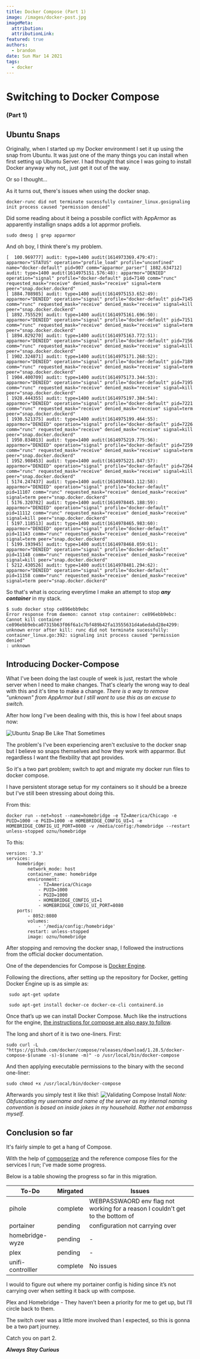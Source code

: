 ```yaml
---
title: Docker Compose (Part 1)
image: /images/docker-post.jpg
imageMeta:
  attribution:
  attributionLink:
featured: true
authors:
  - brandon
date: Sun Mar 14 2021
tags:
  - docker
---
```


# Switching to Docker Compose
### (Part 1)

## Ubuntu Snaps

Originally, when I started up my Docker environment I set it up using the snap from Ubuntu. It was just one of the many things you can install when first setting up Ubuntu Server. I had thought that since I was going to install Docker anyway why not,, just get it out of the way.

Or so I thought...

As it turns out, there's issues when using the docker snap.

```
docker-runc did not terminate sucessfully container_linux.gosignaling init process caused "permission denied"
```

Did some reading about it being a possbile conflict with AppArmor as apparently installign snaps adds a lot apprmor profiels. 

```
sudo dmesg | grep apparmor
```

And oh boy, I think there's my problem.
```
[  100.969777] audit: type=1400 audit(1614973369.479:47): apparmor="STATUS" operation="profile_load" profile="unconfined" name="docker-default" pid=907 comm="apparmor_parser"[ 1882.634712] audit: type=1400 audit(1614975151.576:48): apparmor="DENIED" operation="signal" profile="docker-default" pid=7140 comm="runc" requested_mask="receive" denied_mask="receive" signal=term peer="snap.docker.dockerd"
[ 1884.708985] audit: type=1400 audit(1614975153.652:49): apparmor="DENIED" operation="signal" profile="docker-default" pid=7145 comm="runc" requested_mask="receive" denied_mask="receive" signal=kill peer="snap.docker.dockerd"
[ 1892.755529] audit: type=1400 audit(1614975161.696:50): apparmor="DENIED" operation="signal" profile="docker-default" pid=7151 comm="runc" requested_mask="receive" denied_mask="receive" signal=term peer="snap.docker.dockerd"
[ 1894.829270] audit: type=1400 audit(1614975163.772:51): apparmor="DENIED" operation="signal" profile="docker-default" pid=7156 comm="runc" requested_mask="receive" denied_mask="receive" signal=kill peer="snap.docker.dockerd"
[ 1902.324871] audit: type=1400 audit(1614975171.268:52): apparmor="DENIED" operation="signal" profile="docker-default" pid=7189 comm="runc" requested_mask="receive" denied_mask="receive" signal=term peer="snap.docker.dockerd"
[ 1904.400709] audit: type=1400 audit(1614975173.344:53): apparmor="DENIED" operation="signal" profile="docker-default" pid=7195 comm="runc" requested_mask="receive" denied_mask="receive" signal=kill peer="snap.docker.dockerd"
[ 1928.444355] audit: type=1400 audit(1614975197.384:54): apparmor="DENIED" operation="signal" profile="docker-default" pid=7221 comm="runc" requested_mask="receive" denied_mask="receive" signal=term peer="snap.docker.dockerd"
[ 1930.521375] audit: type=1400 audit(1614975199.464:55): apparmor="DENIED" operation="signal" profile="docker-default" pid=7226 comm="runc" requested_mask="receive" denied_mask="receive" signal=kill peer="snap.docker.dockerd"
[ 1950.834013] audit: type=1400 audit(1614975219.775:56): apparmor="DENIED" operation="signal" profile="docker-default" pid=7259 comm="runc" requested_mask="receive" denied_mask="receive" signal=term peer="snap.docker.dockerd"
[ 1952.908453] audit: type=1400 audit(1614975221.847:57): apparmor="DENIED" operation="signal" profile="docker-default" pid=7264 comm="runc" requested_mask="receive" denied_mask="receive" signal=kill peer="snap.docker.dockerd"
[ 5174.247437] audit: type=1400 audit(1614978443.112:58): apparmor="DENIED" operation="signal" profile="docker-default" pid=11107 comm="runc" requested_mask="receive" denied_mask="receive" signal=term peer="snap.docker.dockerd"
[ 5176.320782] audit: type=1400 audit(1614978445.188:59): apparmor="DENIED" operation="signal" profile="docker-default" pid=11112 comm="runc" requested_mask="receive" denied_mask="receive" signal=kill peer="snap.docker.dockerd"
[ 5197.118513] audit: type=1400 audit(1614978465.983:60): apparmor="DENIED" operation="signal" profile="docker-default" pid=11143 comm="runc" requested_mask="receive" denied_mask="receive" signal=term peer="snap.docker.dockerd"
[ 5199.193945] audit: type=1400 audit(1614978468.059:61): apparmor="DENIED" operation="signal" profile="docker-default" pid=11148 comm="runc" requested_mask="receive" denied_mask="receive" signal=kill peer="snap.docker.dockerd"
[ 5212.430526] audit: type=1400 audit(1614978481.294:62): apparmor="DENIED" operation="signal" profile="docker-default" pid=11158 comm="runc" requested_mask="receive" denied_mask="receive" signal=term peer="snap.docker.dockerd"
```

So that's what is occuring everytime I make an attempt to stop ***any container*** in my stack. 

```
$ sudo docker stop ce896ebb9ebc
Error response from daemon: cannot stop container: ce896ebb9ebc: Cannot kill container ce896ebb9ebca07315b63f06f6a1c7bf489b42fa13555631d4a6edabd28e4299: unknown error after kill: runc did not terminate sucessfully: container_linux.go:392: signaling init process caused "permission denied"
: unknown
```

## Introducing Docker-Compose

What I've been doing the last couple of week is just, restart the whole server when I need to make changes. That's clearly the wrong way to deal with this and it's time to make a change. 
*There is a way to remove "unknown" from AppArmor but I still want to use this as an excuse to switch.*

After how long I've been dealing with this, this is how I feel about snaps now:

![Ubuntu Snap Be Like That Sometimes](/images/ubuntu-snap.jpg)

The problem's I've been experiencing aren't exclusive to the docker snap but I believe so snaps themselves and how they work with apparmor. But regardless I want the flexbility that apt provides.

So it's a two part problem; switch to apt and migrate my docker run files to docker compose.

I have persistent storage setup for my containers so it should be a breeze but I've still been stressing about doing this.

From this:
```
docker run --net=host --name=homebridge -e TZ=America/Chicago -e PUID=1000 -e PGID=1000 -e HOMEBRIDGE_CONFIG_UI=1 -e HOMEBRIDGE_CONFIG_UI_PORT=8080 -v /media/config:/homebridge --restart unless-stopped oznu/homebridge
```

To this:
```
version: '3.3'
services:
    homebridge:
        network_mode: host
        container_name: homebridge
        environment:
            - TZ=America/Chicago
            - PUID=1000
            - PGID=1000
            - HOMEBRIDGE_CONFIG_UI=1
            - HOMEBRIDGE_CONFIG_UI_PORT=8080
	ports:
	    - 8052:8080
        volumes:
            - '/media/config:/homebridge'
        restart: unless-stopped
        image: oznu/homebridge
```

After stopping and removing the docker snap, I followed the instructions from the official docker documentation. 

One of the dependencies for Compose is [Docker Engine](https://docs.docker.com/engine/install/ubuntu/).

Following the directions, after setting up the repository for Docker, getting Docker Engine up is as simple as: 

```
 sudo apt-get update

 sudo apt-get install docker-ce docker-ce-cli containerd.io
```

Once that’s up we can install Docker Compose. Much like the instructions for the engine, [the instructions for compose are also easy to follow](https://docs.docker.com/compose/install/).

The long and short of it is two one-liners.
First:
```
sudo curl -L "https://github.com/docker/compose/releases/download/1.28.5/docker-compose-$(uname -s)-$(uname -m)" -o /usr/local/bin/docker-compose
```

And then applying executable permissions to the binary with the second one-liner:
```
sudo chmod +x /usr/local/bin/docker-compose
```

Afterwards you simply test it like this!:
![Validating Compose Install](/images/compose-success.png)
*Note: Obfuscating my username and name of the server as my internal naming convention is based on inside jokes in my household. Rather not embarrass myself.*

## Conclusion so far

It's fairly simple to get a hang of Compose.

With the help of [composerize](https://www.composerize.com/) and the reference compose files for the services I run; I've made some progress.

Below is a table showing the progress so far in this migration. 

| To-Do | Mirgated | Issues |
| --- | --- | --- |
| pihole | complete | WEBPASSWAORD env flag not working for a reason I couldn't get to the bottom of |
| portainer | pending | configuration not carrying over |
| homebridge-wyze | pending | - |
| plex | pending | - |
| unifi-controlller | complete | No issues |

I would to figure out where my portainer config is hiding since it’s not carrying over when setting it back up with compose. 

Plex and Homebridge - They haven’t been a priority for me to get up, but I’ll circle back to them.

The switch over was a little more involved than I expected, so this is gonna be a two part journey.

Catch you on part 2.

***Always Stay Curious***